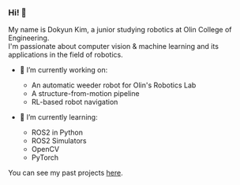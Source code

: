 ### Hi! 👋  
My name is Dokyun Kim, a junior studying robotics at Olin College of Engineering.  
I'm passionate about computer vision & machine learning and its applications in the field of robotics.

- 🔭 I’m currently working on:
   - An automatic weeder robot for Olin's Robotics Lab
   - A structure-from-motion pipeline
   - RL-based robot navigation

- 🌱 I’m currently learning:
   - ROS2 in Python
   - ROS2 Simulators
   - OpenCV
   - PyTorch
 
You can see my past projects [here](https://dokyun-kim4.github.io/portfolio/).

<!--
![My github stats](https://github-readme-stats.vercel.app/api?username=dokyun-kim4&show_icons=true)  
 
![Top Langs](https://github-readme-stats.vercel.app/api/top-langs/?username=dokyun-kim4&layout=compact)
Here are some ideas to get you started:


- 👯 I’m looking to collaborate on ...
- 🤔 I’m looking for help with ...
- 💬 Ask me about ...
- 📫 How to reach me: ...
- 😄 Pronouns: ...
- ⚡ Fun fact: ...
-->

